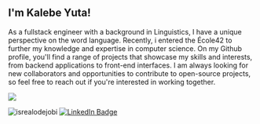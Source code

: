 ## I'm Kalebe Yuta! 

As a fullstack engineer with a background in Linguistics, I have a unique perspective on the word language.
Recently, i entered the École42 to further my knowledge and expertise in computer science. 
On my Github profile, you'll find a range of projects that showcase my skills and interests, from backend applications to front-end interfaces. I am always looking for new collaborators and opportunities to contribute to open-source projects, so feel free to reach out if you're interested in working together.

<!-- Conecct section -->


 <!-- Conecct section: END -->
 
  <!-- GitHub section -->


 <div>
    <img src="https://github-readme-stats.anuraghazra1.vercel.app/api?username=kalebeyuta&show_icons=true" />
</div>


<p align="left"> <img src="https://komarev.com/ghpvc/?username=kalebeyuta&label=Profile%20views&color=0e75b6&style=flat" alt="isrealodejobi" />
 <a href="https://linkedin.com/in/kalebe-yuta"><img src="https://img.shields.io/badge/-Kalebe%20Yuta%20-blue?style=plastic&amp;labelColor=blue&amp;logo=LinkedIn&amp;link=https://linkedin.com/in/kalebe-yuta" alt="LinkedIn Badge"></a> 
</p>

<!-- THE END -->


